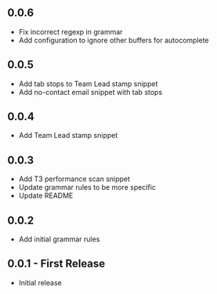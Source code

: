 ## 0.0.6
* Fix incorrect regexp in grammar
* Add configuration to ignore other buffers for autocomplete

## 0.0.5
* Add tab stops to Team Lead stamp snippet
* Add no-contact email snippet with tab stops

## 0.0.4
* Add Team Lead stamp snippet

## 0.0.3
* Add T3 performance scan snippet
* Update grammar rules to be more specific
* Update README

## 0.0.2
* Add initial grammar rules

## 0.0.1 - First Release
* Initial release
